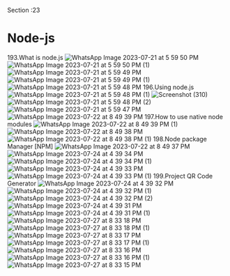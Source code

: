 
Section :23
# Node-js
193.What is node.js
![WhatsApp Image 2023-07-21 at 5 59 50 PM](https://github.com/krunalbhongade/Node-js/assets/126875304/e679c886-6e26-43b5-a6be-58245c54d84b)
![WhatsApp Image 2023-07-21 at 5 59 50 PM (1)](https://github.com/krunalbhongade/Node-js/assets/126875304/d8d06efd-5009-4e27-9543-079ed9fed414)
![WhatsApp Image 2023-07-21 at 5 59 49 PM](https://github.com/krunalbhongade/Node-js/assets/126875304/e24d2198-b41c-4a02-8f2d-b0e88e8de1fc)
![WhatsApp Image 2023-07-21 at 5 59 49 PM (1)](https://github.com/krunalbhongade/Node-js/assets/126875304/7486ae06-091d-4b89-9f1a-8e74029a4e25)
![WhatsApp Image 2023-07-21 at 5 59 48 PM](https://github.com/krunalbhongade/Node-js/assets/126875304/41599a4e-2d41-4ac1-8a51-9ee35a8a5f21)
196.Using node.js
![WhatsApp Image 2023-07-21 at 5 59 48 PM (1)](https://github.com/krunalbhongade/Node-js/assets/126875304/5900838b-48c2-4bd3-86af-b70d4930fd7e)
![Screenshot (310)](https://github.com/krunalbhongade/Node-js/assets/126875304/05e224d4-2be0-41a9-ab0c-95e032ba8ad2)
![WhatsApp Image 2023-07-21 at 5 59 48 PM (2)](https://github.com/krunalbhongade/Node-js/assets/126875304/2bfa8136-2388-4d26-ab41-def2150ba46d)
![WhatsApp Image 2023-07-21 at 5 59 47 PM](https://github.com/krunalbhongade/Node-js/assets/126875304/f5fe3f1c-d3f7-49e4-90c4-09e392b1b213)
![WhatsApp Image 2023-07-22 at 8 49 39 PM](https://github.com/krunalbhongade/Node-js/assets/126875304/706ff4b8-11f8-4ab0-8d78-02fafca57c17)
197.How to use native node modules
![WhatsApp Image 2023-07-22 at 8 49 39 PM (1)](https://github.com/krunalbhongade/Node-js/assets/126875304/f13abacf-412a-4d39-b0cc-a008c5a3893b)
![WhatsApp Image 2023-07-22 at 8 49 38 PM](https://github.com/krunalbhongade/Node-js/assets/126875304/bb1aacbf-7591-4826-81d3-8898aa220b4f)
![WhatsApp Image 2023-07-22 at 8 49 38 PM (1)](https://github.com/krunalbhongade/Node-js/assets/126875304/98b8f9cf-c717-4a7b-ba93-c5173bfcdcae)
198.Node package Manager [NPM]
![WhatsApp Image 2023-07-22 at 8 49 37 PM](https://github.com/krunalbhongade/Node-js/assets/126875304/d30c9bae-d92f-4413-a488-791371802f9b)
![WhatsApp Image 2023-07-24 at 4 39 34 PM](https://github.com/krunalbhongade/Node-js/assets/126875304/850f1258-4996-425c-b741-0f6a799f8b5d)
![WhatsApp Image 2023-07-24 at 4 39 34 PM (1)](https://github.com/krunalbhongade/Node-js/assets/126875304/c7525161-fff5-418d-943c-651ca0fbef26)
![WhatsApp Image 2023-07-24 at 4 39 33 PM](https://github.com/krunalbhongade/Node-js/assets/126875304/7ef4feca-6832-49c4-93fa-f02414c2eb2f)
![WhatsApp Image 2023-07-24 at 4 39 33 PM (1)](https://github.com/krunalbhongade/Node-js/assets/126875304/42fdf278-0463-42a5-8002-c6cd70758474)
199.Project QR Code Generator
![WhatsApp Image 2023-07-24 at 4 39 32 PM](https://github.com/krunalbhongade/Node-js/assets/126875304/d58691d1-d421-4943-af75-983725a49f38)
![WhatsApp Image 2023-07-24 at 4 39 32 PM (1)](https://github.com/krunalbhongade/Node-js/assets/126875304/e3c35c11-145e-4364-a9b0-1f154c9f4867)
![WhatsApp Image 2023-07-24 at 4 39 32 PM (2)](https://github.com/krunalbhongade/Node-js/assets/126875304/5be18cb0-ee03-4683-9afc-e83e555605f9)
![WhatsApp Image 2023-07-24 at 4 39 31 PM](https://github.com/krunalbhongade/Node-js/assets/126875304/15ccdf67-5b5b-49da-8b94-e599da0e6560)
![WhatsApp Image 2023-07-24 at 4 39 31 PM (1)](https://github.com/krunalbhongade/Node-js/assets/126875304/3fbb76b3-4a09-48c2-85c7-3c8fb8058ee3)
![WhatsApp Image 2023-07-27 at 8 33 18 PM](https://github.com/krunalbhongade/Node-js/assets/126875304/3873c209-f803-4af3-9f21-ac9b5598db36)
![WhatsApp Image 2023-07-27 at 8 33 18 PM (1)](https://github.com/krunalbhongade/Node-js/assets/126875304/9f7dc102-ac65-471e-9dc0-0dd710d57df8)
![WhatsApp Image 2023-07-27 at 8 33 17 PM](https://github.com/krunalbhongade/Node-js/assets/126875304/ffd68e0a-ad72-4b13-9549-94138c9760c0)
![WhatsApp Image 2023-07-27 at 8 33 17 PM (1)](https://github.com/krunalbhongade/Node-js/assets/126875304/61358038-94c6-4209-bad5-614664aa3fef)
![WhatsApp Image 2023-07-27 at 8 33 16 PM](https://github.com/krunalbhongade/Node-js/assets/126875304/e3512573-8d45-41c8-b236-81ad0d7ba905)
![WhatsApp Image 2023-07-27 at 8 33 16 PM (1)](https://github.com/krunalbhongade/Node-js/assets/126875304/9cda875e-c414-4456-b8db-eb611f49654a)
![WhatsApp Image 2023-07-27 at 8 33 15 PM](https://github.com/krunalbhongade/Node-js/assets/126875304/0945eb2a-b74c-4821-96e5-fad074bd5ca6)
